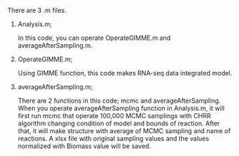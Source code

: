 There are 3 .m files.

1. Analysis.m;

   In this code, you can operate OperateGIMME.m and averageAfterSampling.m.

2. OperateGIMME.m;

   Using GIMME function, this code makes RNA-seq data integrated model.

3. averageAfterSampling.m;

   There are 2 functions in this code; mcmc and averageAfterSampling.
   When you operate averageAfterSampling function in Analysis.m, it will first run 
   mcmc that operate 100,000 MCMC samplings with CHRR algorithm changing condition 
   of model and bounds of reaction.
   After that, it will make structure with average of MCMC sampling and name of reactions.
   A xlsx file with original sampling values and the values normalized with Biomass value will be saved.
